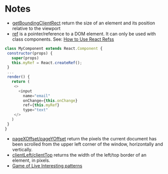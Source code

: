 # Notes

* [getBoundingClientRect](https://developer.mozilla.org/en-US/docs/Web/API/Element/getBoundingClientRect) return the size of an element and its position relative to the viewport
* [ref](https://reactjs.org/docs/refs-and-the-dom.html) is a pointer/reference to a DOM element. It can only be used with class components. See: [How to Use React Refss](https://medium.com/@rossbulat/how-to-use-react-refs-4541a7501663)

```javascript
class MyComponent extends React.Component {
 constructor(props) {
   super(props)
   this.myRef = React.createRef();
 }
 ...
 render() {
   return (
    <>
      <input       
        name="email"
        onChange={this.onChange}
        ref={this.myRef}
        type="text"
    </>
   )
 }
}
```

* [pageXOffset/pageYOffset](https://www.w3schools.com/jsref/prop_win_pagexoffset.asp) return the pixels the current document has been scrolled from the upper left corner of the window, horizontally and vertically.
* [clientLeft/clientTop](https://www.w3schools.com/jsref/prop_element_clientleft.asp) returns the width of the left/top border of an element, in pixels.
* [Game of Live Interesting patterns](http://pi.math.cornell.edu/~lipa/mec/lesson6.html)